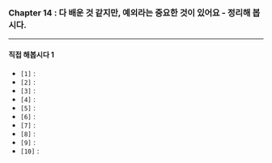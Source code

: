 
### Chapter 14 : 다 배운 것 같지만, 예외라는 중요한 것이 있어요 - 정리해 봅시다.

---

#### 직접 해봅시다 1

- `[1]` : 
- `[2]` : 
- `[3]` : 
- `[4]` : 
- `[5]` : 
- `[6]` : 
- `[7]` : 
- `[8]` : 
- `[9]` : 
- `[10]` : 

